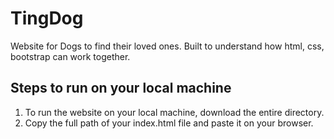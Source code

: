 # TingDog
Website for Dogs to find their loved ones. Built to understand how html, css, bootstrap can work together. 

## Steps to run on your local machine
1. To run the website on your local machine, download the entire directory. 
2. Copy the full path of your index.html file and paste it on your browser. 
